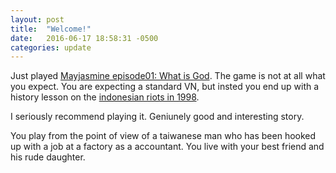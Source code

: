 ```yaml
---
layout: post
title:  "Welcome!"
date:   2016-06-17 18:58:31 -0500
categories: update
---
```

Just played [Mayjasmine episode01: What is God](http://store.steampowered.com/app/417110/). The game is not at all what you expect. You are expecting a standard VN, but insted you end up with a history lesson on the [indonesian riots in 1998](https://en.wikipedia.org/wiki/May_1998_riots_of_Indonesia).

I seriously recommend playing it. Geniunely good and interesting story.

You play from the point of view of a taiwanese man who has been hooked up with a job at a factory as a accountant. You live with your best friend and his rude daughter.
